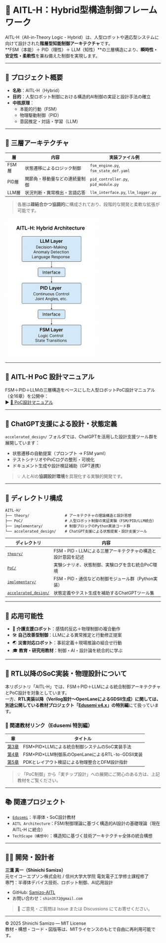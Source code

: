 # 🤖 AITL-H：Hybrid型構造制御フレームワーク

AITL-H（All-in-Theory Logic - Hybrid）は、人型ロボットや適応型システムに向けて設計された**階層型知能制御アーキテクチャ**です。  
**FSM（本能）＋ PID（理性）＋ LLM（知性）**の三層構造により、**瞬時性・安定性・柔軟性**を兼ね備えた制御を実現します。

---

## 🧭 プロジェクト概要

- **名称**：AITL-H（Hybrid）
- **目的**：人型ロボット制御における構造的AI制御の実証と設計手法の確立
- **中核原理**：
  - 本能的行動（FSM）
  - 物理駆動制御（PID）
  - 意図推定・対話・学習（LLM）

---

## 🧘 三層アーキテクチャ

| 層     | 内容                             | 実装ファイル例                       |
|--------|----------------------------------|--------------------------------------|
| FSM層 | 状態遷移によるロジック制御        | `fsm_engine.py`, `fsm_state_def.yaml` |
| PID層 | 関節角・移動量などの連続量制御    | `pid_controller.py`, `pid_module.py` |
| LLM層 | 状況判断・異常検出・言語応答       | `llm_interface.py`, `llm_logger.py`   |

> 各層は**疎結合かつ協調的**に構成されており、段階的な開発と柔軟な拡張が可能です。

<img src="theory/aitl_h_architecture.png" alt="AITL-H構造図" width="300">

---

## 📘 AITL-H PoC 設計マニュアル

FSM＋PID＋LLMの三層構造をベースにした人型ロボットPoC設計マニュアル（全16章）を公開中：  
▶︎ [📖 PoC設計マニュアル](docs/README.md)

---

## 🤖 ChatGPT支援による設計・状態定義

`accelerated_design/` フォルダでは、ChatGPTを活用した設計支援ツール群を展開しています：

- 状態遷移の自動提案（プロンプト → FSM yaml）
- テストシナリオやPoCログの整形・可視化
- ドキュメント生成や設計検証補助（GPT連携）

> 💡 人とAIの**協調設計環境**を具現化する実験的開発です。

---

## 📂 ディレクトリ構成

```
AITL-H/
├── theory/                # アーキテクチャの理論構造と設計思想
├── PoC/                   # 人型ロボット制御の実証実験（FSM/PID/LLM統合）
├── implementary/          # 制御ブロックのPython実装コード群
└── accelerated_design/    # ChatGPT支援による状態提案・設計支援ツール
```

| ディレクトリ | 内容 |
|--------------|------|
| [`theory/`](theory/) | FSM・PID・LLMによる三層アーキテクチャの構造と設計意図を記述 |
| [`PoC/`](PoC/) | 実験シナリオ、状態制御、実験ログを含む統合PoC環境 |
| [`implementary/`](implementary/) | FSM・PID・通信などの制御モジュール群（Python実装） |
| [`accelerated_design/`](accelerated_design/) | 状態定義やテスト生成を補助するChatGPTツール集 |

---

## 🚀 応用可能性

- 🧓 **介護支援ロボット**：感情的反応＋物理制御の複合動作
- 🛠 **自己改善型制御**：LLMによる異常推定と行動修正提案
- 🌏 **災害対応ロボット**：事前定義＋現場推論の組合せ行動
- 🎓 **教育・研究用教材**：制御・AI・設計論を統合的に学ぶ

---

## 🧩 RTL以降のSoC実装・物理設計について

本リポジトリ「AITL-H」では、FSM＋PID＋LLMによる統合制御アーキテクチャとPoC設計を対象としています。  
一方、**RTL実装以降（Verilog設計〜OpenLaneによるGDSII生成）**に関しては、  
別途公開している教材プロジェクト「[Edusemi v4.x](https://github.com/Samizo-AITL/Edusemi-v4x)」の**特別編**にて扱っています。

### 🔗 関連教材リンク（Edusemi 特別編）

| 章 | タイトル |
|----|----------|
| [第3章](https://github.com/Samizo-AITL/Edusemi-v4x/tree/main/f_chapter3_socsystem) | FSM×PID×LLMによる統合制御システムのSoC実装手法 |
| [第4章](https://github.com/Samizo-AITL/Edusemi-v4x/tree/main/f_chapter4_openlane) | FSM×PID×LLM制御系のOpenLaneによるRTL-to-GDSII実装 |
| [第5章](https://github.com/Samizo-AITL/Edusemi-v4x/tree/main/f_chapter5_dfm) | PDKとレイアウト検証による物理整合とDFM設計指針 |

> 💡 「PoC制御」から「実チップ設計」への展開にご関心のある方は、上記教材をご覧ください。

---

## 📚 関連プロジェクト

- [`Edusemi`](https://github.com/Samizo-AITL/Edusemi-v4x)：半導体・SoC設計教材
- `AITL Architecture`：FSM/制御理論に基づく構造的AI設計の基礎理論（現在 AITL-H に統合）
- `TechScape（構想中）`：構造知に基づく技術アーキテクチャ全体の統合構想

---

## 👨‍💻 開発・設計者

**三溝 真一（Shinichi Samizo）**  
元セイコーエプソン株式会社 / 信州大学大学院 電気電子工学修士課程修了  
専門：半導体デバイス技術、ロボット制御、AI応用設計  

- GitHub: [Samizo-AITL](https://github.com/Samizo-AITL)  
- お問い合わせ：`shin3t72@gmail.com`  

> 💬 ご意見・ご質問は Issue または Discussions にてお寄せください。

---

© 2025 Shinichi Samizo — MIT License  
教材・構想・コード・図版等は、MITライセンスのもとで自由に再利用可能です。
